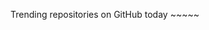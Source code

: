 <!-- Plugin description -->
Trending repositories on GitHub today ~~~~~
<!-- Plugin description end -->

